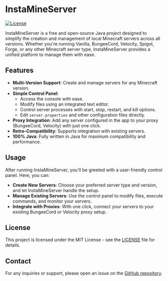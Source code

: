 # InstaMineServer

[![License](https://img.shields.io/badge/license-MIT-blue.svg)](LICENSE)

InstaMineServer is a free and open-source Java project designed to simplify the creation and management of local Minecraft servers across all versions. Whether you're running Vanilla, BungeeCord, Velocity, Spigot, Forge, or any other Minecraft server type, InstaMineServer provides a unified platform to manage them with ease.

## Features

- **Multi-Version Support**: Create and manage servers for any Minecraft version.
- **Simple Control Panel**:
  - Access the console with ease.
  - Modify files using an integrated text editor.
  - Control server processes with start, stop, restart, and kill options.
  - Edit `server.properties` and other configuration files directly.
- **Proxy Integration**: Add any server configured in the app to your proxy (BungeeCord, Velocity) with just one click.
- **Retro-Compatibility**: Supports integration with existing servers.
- **100% Java**: Fully written in Java for maximum compatibility and performance.

## Usage

After running InstaMineServer, you'll be greeted with a user-friendly control panel. Here, you can:

- **Create New Servers**: Choose your preferred server type and version, and let InstaMineServer handle the setup.
- **Manage Existing Servers**: Use the control panel to modify files, execute commands, and monitor your servers.
- **Integrate with Proxies**: With one click, connect your servers to your existing BungeeCord or Velocity proxy setup.

## License

This project is licensed under the MIT License - see the [LICENSE](LICENSE) file for details.

## Contact

For any inquiries or support, please open an issue on the [GitHub repository](https://github.com/la_patate_chaude/InstaMineServer/issues).
